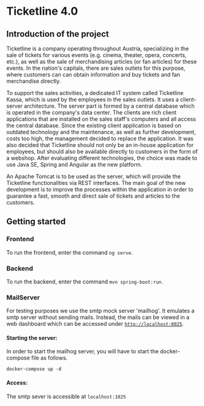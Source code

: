 # Ticketline 4.0

## Introduction of the project
Ticketline is a company operating throughout Austria, specializing in the sale of tickets for various events (e.g. cinema, theater, opera, concerts, etc.), as well as the sale of merchandising articles (or fan articles) for these events. In the nation's capitals, there are sales outlets for this purpose, where customers can can obtain information and buy tickets and fan merchandise directly.

To support the sales activities, a dedicated IT system called Ticketline Kassa, which is used by the employees in the sales outlets. It uses a client-server architecture. The server part is formed by a central database which is operated in the company's data center. The clients are rich client applications that are installed on the sales staff's computers and all access the central database.
Since the existing client application is based on outdated technology and the maintenance, as well as further development, costs too high, the management decided to replace the application. It was also decided that Ticketline should not only be an in-house application for employees, but should also be available directly to customers in the form of a webshop. After evaluating different technologies, the choice was made to use Java SE, Spring and Angular as the new platform.

An Apache Tomcat is to be used as the server, which will provide the Ticketline functionalities via REST interfaces. The main goal of the new development is to improve the processes within the application in order to guarantee a fast, smooth and direct sale of tickets and articles to the customers.

## Getting started

### Frontend
To run the frontend, enter the command `ng serve`.

### Backend
To run the backend, enter the command `mvn spring-boot:run`.

### MailServer
For testing purposes we use the smtp mock server 'mailhog'. It emulates a smtp server without sending mails. Instead, the mails can be viewed in a web dashboard which can be accessed under [`http://localhost:8025`](http://localhost:8025).

#### Starting the server:
In order to start the mailhog server, you will have to start the docker-compose file as follows.
```shell
docker-compose up -d
```

#### Access:
The smtp sever is accessible at `localhost:1025`
